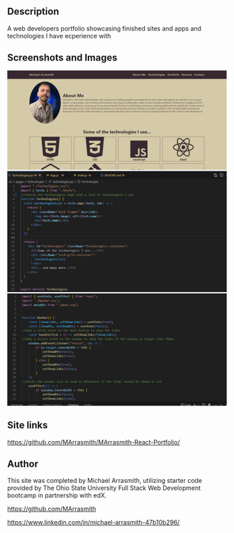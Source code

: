 # <Michael-Arrasmith-React-Portfolio>

## Description

A web developers portfolio showcasing finished sites and apps and technologies I have ecperience with

## Screenshots and Images
![portfolio](buildphotos/reactPortfolio1.PNG)
![code images](buildphotos/reactPortfolio2.PNG)
![code images](buildphotos/reactPortfolio3.PNG)

## Site links
https://github.com/MArrasmith/MArrasmith-React-Portfolio/


## Author

This site was completed by Michael Arrasmith, utilizing starter code provided by The Ohio State University Full Stack Web Development bootcamp in partnership with edX.

https://github.com/MArrasmith

https://www.linkedin.com/in/michael-arrasmith-47b10b296/